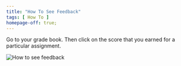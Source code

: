 ```yaml
---
title: "How To See Feedback"
tags: [ How To ]
homepage-off: true;
---
```

Go to your grade book. Then click on the score that you earned for a particular assignment.

![How to see feedback]({{site.baseurl}}\assets\images\how-to-see-feedback.JPG)